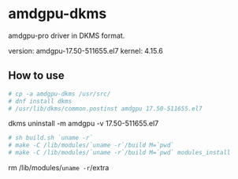 # amdgpu-dkms

amdgpu-pro driver in DKMS format.

version: amdgpu-17.50-511655.el7
kernel: 4.15.6

## How to use

```bash
# cp -a amdgpu-dkms /usr/src/
# dnf install dkms
# /usr/lib/dkms/common.postinst amdgpu 17.50-511655.el7
```

dkms uninstall -m amdgpu -v 17.50-511655.el7

```bash
# sh build.sh `uname -r`
# make -C /lib/modules/`uname -r`/build M=`pwd`
# make -C /lib/modules/`uname -r`/build M=`pwd` modules_install
```

rm /lib/modules/`uname -r`/extra

